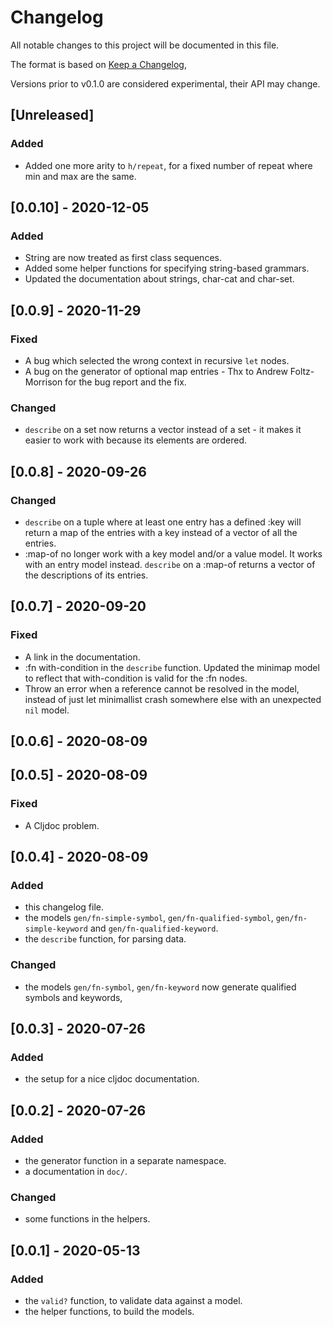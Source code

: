 # Changelog
All notable changes to this project will be documented in this file.

The format is based on [Keep a Changelog](https://keepachangelog.com/en/1.0.0/),

Versions prior to v0.1.0 are considered experimental, their API may change.

## [Unreleased]

### Added

- Added one more arity to `h/repeat`, for a fixed number of repeat where min and max are the same.

## [0.0.10] - 2020-12-05

### Added

- String are now treated as first class sequences.
- Added some helper functions for specifying string-based grammars.
- Updated the documentation about strings, char-cat and char-set.

## [0.0.9] - 2020-11-29

### Fixed

- A bug which selected the wrong context in recursive `let` nodes.
- A bug on the generator of optional map entries - Thx to Andrew Foltz-Morrison for the bug report and the fix.

### Changed

- `describe` on a set now returns a vector instead of a set - it makes it easier to work with
  because its elements are ordered.

## [0.0.8] - 2020-09-26

### Changed

- `describe` on a tuple where at least one entry has a defined :key will return
  a map of the entries with a key instead of a vector of all the entries.
- :map-of no longer work with a key model and/or a value model. It works with an entry model instead.
  `describe` on a :map-of returns a vector of the descriptions of its entries.

## [0.0.7] - 2020-09-20

### Fixed
- A link in the documentation.
- :fn with-condition in the `describe` function.
  Updated the minimap model to reflect that with-condition is valid for the :fn nodes.
- Throw an error when a reference cannot be resolved in the model, instead of just let
  minimallist crash somewhere else with an unexpected `nil` model.

## [0.0.6] - 2020-08-09
## [0.0.5] - 2020-08-09

### Fixed
- A Cljdoc problem.

## [0.0.4] - 2020-08-09

### Added
- this changelog file.
- the models `gen/fn-simple-symbol`, `gen/fn-qualified-symbol`,
  `gen/fn-simple-keyword` and `gen/fn-qualified-keyword`.
- the `describe` function, for parsing data.

### Changed
- the models `gen/fn-symbol`, `gen/fn-keyword` now generate qualified symbols and keywords,

## [0.0.3] - 2020-07-26

### Added
- the setup for a nice cljdoc documentation.

## [0.0.2] - 2020-07-26

### Added
- the generator function in a separate namespace.
- a documentation in `doc/`.

### Changed
- some functions in the helpers.

## [0.0.1] - 2020-05-13

### Added
- the `valid?` function, to validate data against a model.
- the helper functions, to build the models.
